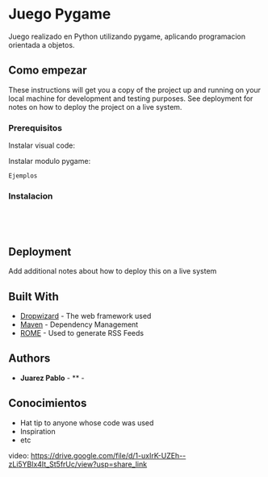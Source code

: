 # Juego Pygame

Juego realizado en Python utilizando pygame, aplicando programacion orientada a objetos.

## Como empezar
These instructions will get you a copy of the project up and running on your local machine for development and testing purposes. See deployment for notes on how to deploy the project on a live system.

### Prerequisitos

Instalar visual code:

Instalar modulo pygame:


```
Ejemplos
```

### Instalacion





```

```



```

```











```

```





```

```

## Deployment

Add additional notes about how to deploy this on a live system

## Built With

* [Dropwizard](http://www.dropwizard.io/1.0.2/docs/) - The web framework used
* [Maven](https://maven.apache.org/) - Dependency Management
* [ROME](https://rometools.github.io/rome/) - Used to generate RSS Feeds









## Authors

* **Juarez Pablo** - ** - [](https://github.com/juarezpablo)





## Conocimientos

* Hat tip to anyone whose code was used
* Inspiration
* etc

video: https://drive.google.com/file/d/1-uxIrK-UZEh--zLi5YBlx4It_St5frUc/view?usp=share_link
